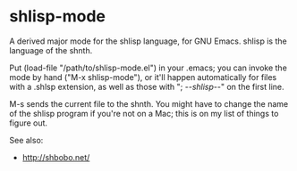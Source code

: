 shlisp-mode
===========
A derived major mode for the shlisp language, for GNU Emacs.  shlisp is the language of the shnth.

Put (load-file "/path/to/shlisp-mode.el") in your .emacs; you can invoke the mode by hand ("M-x shlisp-mode"), or it'll happen automatically for files with a .shlsp extension, as well as those with "; -*-shlisp-*-" on the first line. 

M-s sends the current file to the shnth.  You might have to change the name of the shlisp program if you're not on a Mac; this is on my list of things to figure out.

See also:

* http://shbobo.net/
